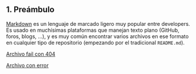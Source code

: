 ## 1. Preámbulo

[Markdown](https://es.wikipedia.org/wiki/Markdown) es un lenguaje de marcado
ligero muy popular entre developers. Es usado en muchísimas plataformas que
manejan texto plano (GitHub, foros, blogs, ...), y es muy común
encontrar varios archivos en ese formato en cualquier tipo de repositorio
(empezando por el tradicional `README.md`).

[Archivo fail con 404](https://BUiAdamdrOys6lEB1ewDN8/Prototipo?node-id=0%3A1)

[Archivo con error](https://findtheinvisiblecow.com/meow)